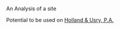 An Analysis of a site

Potential to be used on <a href="www.bhollandlawfirm.com">Holland & Usry, P.A.</a>

